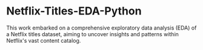 # Netflix-Titles-EDA-Python
This work embarked on a comprehensive exploratory data analysis (EDA) of a Netflix titles dataset, aiming to uncover insights and patterns within Netflix's vast content catalog.
